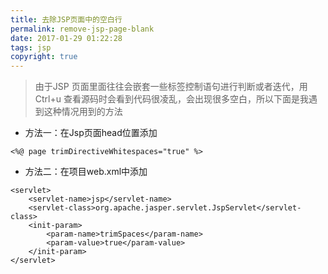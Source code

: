 ```yaml
---
title: 去除JSP页面中的空白行
permalink: remove-jsp-page-blank
date: 2017-01-29 01:22:28
tags: jsp
copyright: true
---
```


> 由于JSP 页面里面往往会嵌套一些标签控制语句进行判断或者迭代，用Ctrl+u 查看源码时会看到代码很凌乱，会出现很多空白，所以下面是我遇到这种情况用到的方法
<!-- more -->

- 方法一：在Jsp页面head位置添加
```
<%@ page trimDirectiveWhitespaces="true" %>
```
- 方法二：在项目web.xml中添加
```
<servlet>
    <servlet-name>jsp</servlet-name>
    <servlet-class>org.apache.jasper.servlet.JspServlet</servlet-class>
    <init-param>
        <param-name>trimSpaces</param-name>
        <param-value>true</param-value>
    </init-param>
</servlet>
```
